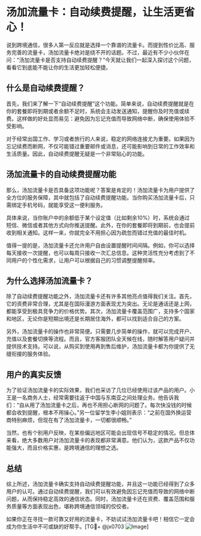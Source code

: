 # 汤加流量卡：自动续费提醒，让生活更省心！

说到跨境通信，很多人第一反应就是选择一个靠谱的流量卡。而提到性价比高、服务完善的流量卡，汤加流量卡绝对是绕不开的话题。不过，最近有不少小伙伴在问：“汤加流量卡是否支持自动续费提醒？”今天就让我们一起深入探讨这个问题，看看它到底能不能让你的生活更加轻松便捷。

## 什么是自动续费提醒？

首先，我们来了解一下“自动续费提醒”这个功能。简单来说，自动续费提醒就是在你的套餐即将到期或者余额不足时，系统会主动发送通知，提醒你及时充值或续费。这样做的好处显而易见：避免因为忘记充值而导致网络中断，确保使用体验不受影响。

对于经常出国工作、学习或者旅行的人来说，稳定的网络连接尤为重要。如果因为忘记续费而断网，不仅可能错过重要邮件或消息，还可能影响到日常的工作效率和生活质量。因此，自动续费提醒无疑是一个非常贴心的功能。

## 汤加流量卡的自动续费提醒功能

那么，汤加流量卡是否具备这项功能呢？答案是肯定的！汤加流量卡为用户提供了全方位的服务保障，其中就包括了自动续费提醒功能。当你购买汤加流量卡后，只需绑定手机号码，就能享受这一便利服务。

具体来说，当你账户中的余额低于某个设定值（比如剩余10%）时，系统会通过短信、微信或者其他方式向你推送提醒。此外，在你的套餐即将到期前，也会提前收到相关通知。这样一来，你就完全不用担心因为疏忽而错过充值的最佳时机。

值得一提的是，汤加流量卡还允许用户自由设置提醒时间间隔。例如，你可以选择每天接收一次提醒，也可以每周只接收一次汇总信息。这种灵活性充分考虑到了不同用户的个性化需求，让用户可以根据自己的习惯调整提醒频率。

## 为什么选择汤加流量卡？

除了自动续费提醒功能之外，汤加流量卡还有许多其他亮点值得我们关注。首先，它的资费非常合理，尤其是在国际漫游方面表现尤为突出。无论是通话还是上网，都能享受到极具竞争力的价格优势。其次，汤加流量卡覆盖范围广，支持多个国家和地区，无论你是短期出境还是长期居住海外，都可以找到适合自己的方案。

另外，汤加流量卡的操作也非常简便。只需要几步简单的操作，就可以完成开户、充值以及套餐切换等流程。而且，官方客服团队全天候在线，随时解答用户疑问并提供技术支持。可以说，从购买到使用再到售后维护，汤加流量卡都为你提供了无缝衔接的服务体验。

## 用户的真实反馈

为了验证汤加流量卡的实际效果，我们也采访了几位已经使用过该产品的用户。小王是一名商务人士，经常需要往返于中国与东南亚之间处理业务。他告诉我们：“自从用了汤加流量卡之后，再也不用担心断网的问题了。每次快没钱的时候都会收到提醒，根本不用操心。”另一位留学生李小姐则表示：“之前在国外换运营商特别麻烦，但现在有了汤加流量卡，一切都很顺畅。”

当然，也有个别用户反映，在某些偏远地区可能会出现信号不稳定的情况。但总体来看，绝大多数用户对汤加流量卡的表现都非常满意。他们认为，这款产品不仅功能强大，而且价格实惠，是跨境通信的理想之选。

## 总结

综上所述，汤加流量卡确实支持自动续费提醒功能，并且这一功能已经得到了众多用户的认可。通过自动续费提醒，我们可以有效避免因忘记充值而导致的网络中断问题，从而保持稳定高效的通信状态。同时，汤加流量卡还在资费、覆盖范围和服务质量等方面表现出色，堪称跨境通信领域的佼佼者。

如果你正在寻找一款可靠又好用的流量卡，不妨试试汤加流量卡吧！相信它一定会成为你生活中不可或缺的好帮手。[TG💪+ @jx0703 ![Image](https://github.com/user-attachments/assets/dbca1d08-cadb-493c-b0ec-ad6f7a83f270)]